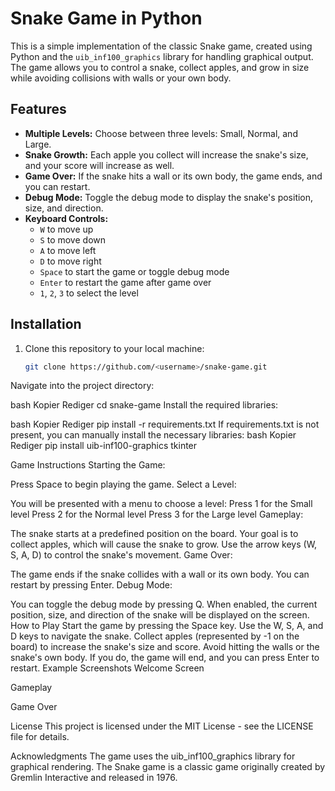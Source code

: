 # Snake Game in Python

This is a simple implementation of the classic Snake game, created using Python and the `uib_inf100_graphics` library for handling graphical output. The game allows you to control a snake, collect apples, and grow in size while avoiding collisions with walls or your own body.

## Features

- **Multiple Levels:** Choose between three levels: Small, Normal, and Large.
- **Snake Growth:** Each apple you collect will increase the snake's size, and your score will increase as well.
- **Game Over:** If the snake hits a wall or its own body, the game ends, and you can restart.
- **Debug Mode:** Toggle the debug mode to display the snake's position, size, and direction.
- **Keyboard Controls:**
  - `W` to move up
  - `S` to move down
  - `A` to move left
  - `D` to move right
  - `Space` to start the game or toggle debug mode
  - `Enter` to restart the game after game over
  - `1`, `2`, `3` to select the level

## Installation

1. Clone this repository to your local machine:
   ```bash
   git clone https://github.com/<username>/snake-game.git

Navigate into the project directory:

bash
Kopier
Rediger
cd snake-game
Install the required libraries:

bash
Kopier
Rediger
pip install -r requirements.txt
If requirements.txt is not present, you can manually install the necessary libraries:
bash
Kopier
Rediger
pip install uib-inf100-graphics tkinter

Game Instructions
Starting the Game:

Press Space to begin playing the game.
Select a Level:

You will be presented with a menu to choose a level:
Press 1 for the Small level
Press 2 for the Normal level
Press 3 for the Large level
Gameplay:

The snake starts at a predefined position on the board. Your goal is to collect apples, which will cause the snake to grow.
Use the arrow keys (W, S, A, D) to control the snake's movement.
Game Over:

The game ends if the snake collides with a wall or its own body. You can restart by pressing Enter.
Debug Mode:

You can toggle the debug mode by pressing Q. When enabled, the current position, size, and direction of the snake will be displayed on the screen.
How to Play
Start the game by pressing the Space key.
Use the W, S, A, and D keys to navigate the snake.
Collect apples (represented by -1 on the board) to increase the snake's size and score.
Avoid hitting the walls or the snake's own body. If you do, the game will end, and you can press Enter to restart.
Example Screenshots
Welcome Screen

Gameplay

Game Over

License
This project is licensed under the MIT License - see the LICENSE file for details.

Acknowledgments
The game uses the uib_inf100_graphics library for graphical rendering.
The Snake game is a classic game originally created by Gremlin Interactive and released in 1976.
